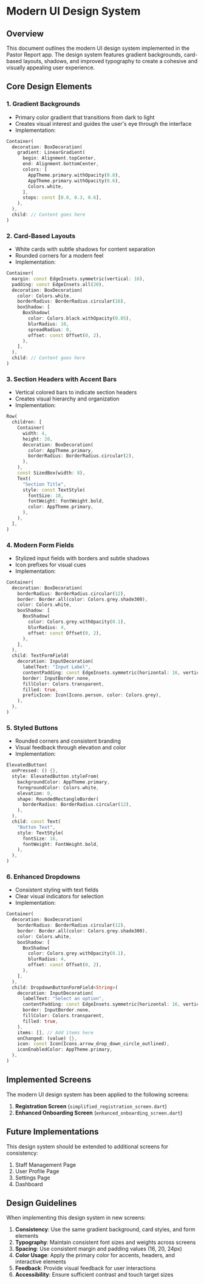 # Modern UI Design System

## Overview

This document outlines the modern UI design system implemented in the Pastor Report app. The design system features gradient backgrounds, card-based layouts, shadows, and improved typography to create a cohesive and visually appealing user experience.

## Core Design Elements

### 1. Gradient Backgrounds
- Primary color gradient that transitions from dark to light
- Creates visual interest and guides the user's eye through the interface
- Implementation:
```dart
Container(
  decoration: BoxDecoration(
    gradient: LinearGradient(
      begin: Alignment.topCenter,
      end: Alignment.bottomCenter,
      colors: [
        AppTheme.primary.withOpacity(0.8),
        AppTheme.primary.withOpacity(0.6),
        Colors.white,
      ],
      stops: const [0.0, 0.3, 0.6],
    ),
  ),
  child: // Content goes here
)
```

### 2. Card-Based Layouts
- White cards with subtle shadows for content separation
- Rounded corners for a modern feel
- Implementation:
```dart
Container(
  margin: const EdgeInsets.symmetric(vertical: 16),
  padding: const EdgeInsets.all(20),
  decoration: BoxDecoration(
    color: Colors.white,
    borderRadius: BorderRadius.circular(16),
    boxShadow: [
      BoxShadow(
        color: Colors.black.withOpacity(0.05),
        blurRadius: 10,
        spreadRadius: 0,
        offset: const Offset(0, 2),
      ),
    ],
  ),
  child: // Content goes here
)
```

### 3. Section Headers with Accent Bars
- Vertical colored bars to indicate section headers
- Creates visual hierarchy and organization
- Implementation:
```dart
Row(
  children: [
    Container(
      width: 4,
      height: 20,
      decoration: BoxDecoration(
        color: AppTheme.primary,
        borderRadius: BorderRadius.circular(2),
      ),
    ),
    const SizedBox(width: 8),
    Text(
      "Section Title",
      style: const TextStyle(
        fontSize: 18,
        fontWeight: FontWeight.bold,
        color: AppTheme.primary,
      ),
    ),
  ],
)
```

### 4. Modern Form Fields
- Stylized input fields with borders and subtle shadows
- Icon prefixes for visual cues
- Implementation:
```dart
Container(
  decoration: BoxDecoration(
    borderRadius: BorderRadius.circular(12),
    border: Border.all(color: Colors.grey.shade300),
    color: Colors.white,
    boxShadow: [
      BoxShadow(
        color: Colors.grey.withOpacity(0.1),
        blurRadius: 4,
        offset: const Offset(0, 2),
      ),
    ],
  ),
  child: TextFormField(
    decoration: InputDecoration(
      labelText: "Input Label",
      contentPadding: const EdgeInsets.symmetric(horizontal: 16, vertical: 12),
      border: InputBorder.none,
      fillColor: Colors.transparent,
      filled: true,
      prefixIcon: Icon(Icons.person, color: Colors.grey),
    ),
  ),
)
```

### 5. Styled Buttons
- Rounded corners and consistent branding
- Visual feedback through elevation and color
- Implementation:
```dart
ElevatedButton(
  onPressed: () {},
  style: ElevatedButton.styleFrom(
    backgroundColor: AppTheme.primary,
    foregroundColor: Colors.white,
    elevation: 0,
    shape: RoundedRectangleBorder(
      borderRadius: BorderRadius.circular(12),
    ),
  ),
  child: const Text(
    "Button Text",
    style: TextStyle(
      fontSize: 16,
      fontWeight: FontWeight.bold,
    ),
  ),
)
```

### 6. Enhanced Dropdowns
- Consistent styling with text fields
- Clear visual indicators for selection
- Implementation:
```dart
Container(
  decoration: BoxDecoration(
    borderRadius: BorderRadius.circular(12),
    border: Border.all(color: Colors.grey.shade300),
    color: Colors.white,
    boxShadow: [
      BoxShadow(
        color: Colors.grey.withOpacity(0.1),
        blurRadius: 4,
        offset: const Offset(0, 2),
      ),
    ],
  ),
  child: DropdownButtonFormField<String>(
    decoration: InputDecoration(
      labelText: "Select an option",
      contentPadding: const EdgeInsets.symmetric(horizontal: 16, vertical: 12),
      border: InputBorder.none,
      fillColor: Colors.transparent,
      filled: true,
    ),
    items: [], // Add items here
    onChanged: (value) {},
    icon: const Icon(Icons.arrow_drop_down_circle_outlined),
    iconEnabledColor: AppTheme.primary,
  ),
)
```

## Implemented Screens

The modern UI design system has been applied to the following screens:
1. **Registration Screen** (`simplified_registration_screen.dart`)
2. **Enhanced Onboarding Screen** (`enhanced_onboarding_screen.dart`)

## Future Implementations

This design system should be extended to additional screens for consistency:
1. Staff Management Page
2. User Profile Page
3. Settings Page
4. Dashboard

## Design Guidelines

When implementing this design system in new screens:

1. **Consistency**: Use the same gradient background, card styles, and form elements
2. **Typography**: Maintain consistent font sizes and weights across screens
3. **Spacing**: Use consistent margin and padding values (16, 20, 24px)
4. **Color Usage**: Apply the primary color for accents, headers, and interactive elements
5. **Feedback**: Provide visual feedback for user interactions
6. **Accessibility**: Ensure sufficient contrast and touch target sizes